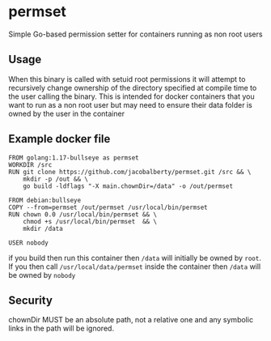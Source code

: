 # permset
Simple Go-based permission setter for containers running as non root users

## Usage
When this binary is called with setuid root permissions it will attempt to recursively change ownership
of the directory specified at compile time to the user calling the binary. This is intended for docker containers
that you want to run as a non root user but may need to ensure their data folder is owned by the user in the container

## Example docker file
```
FROM golang:1.17-bullseye as permset
WORKDIR /src
RUN git clone https://github.com/jacobalberty/permset.git /src && \
    mkdir -p /out && \
    go build -ldflags "-X main.chownDir=/data" -o /out/permset

FROM debian:bullseye
COPY --from=permset /out/permset /usr/local/bin/permset
RUN chown 0.0 /usr/local/bin/permset && \
    chmod +s /usr/local/bin/permset  && \
    mkdir /data

USER nobody
```

if you build then run this container then `/data` will initially be owned by `root`. If you then call `/usr/local/data/permset` inside the container
then `/data` will be owned by `nobody`

## Security
chownDir MUST be an absolute path, not a relative one and any symbolic links in the path will be ignored.
